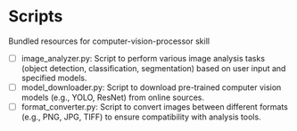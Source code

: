 # Scripts

Bundled resources for computer-vision-processor skill

- [ ] image_analyzer.py: Script to perform various image analysis tasks (object detection, classification, segmentation) based on user input and specified models.
- [ ] model_downloader.py: Script to download pre-trained computer vision models (e.g., YOLO, ResNet) from online sources.
- [ ] format_converter.py: Script to convert images between different formats (e.g., PNG, JPG, TIFF) to ensure compatibility with analysis tools.
